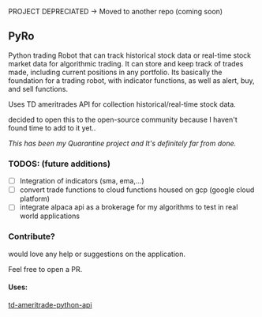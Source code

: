 PROJECT DEPRECIATED -> Moved to another repo (coming soon)

## PyRo

Python trading Robot that can track historical stock data or real-time stock market data for algorithmic trading. It can store and keep track of trades made, including
current positions in any portfolio. Its basically the foundation for a trading robot, with indicator functions, as well as alert, buy, and sell functions.

Uses TD ameritrades API for collection historical/real-time stock data.

decided to open this to the open-source community because I haven't found time to add to it yet..

_This has been my Quarantine project and It's definitely far from done._

### TODOS: (future additions)

- [ ] Integration of indicators (sma, ema,...)
- [ ] convert trade functions to cloud functions housed on gcp (google cloud platform)
- [ ] integrate alpaca api as a brokerage for my algorithms to test in real world applications

### Contribute?

would love any help or suggestions on the application.

Feel free to open a PR.

#### Uses:

[td-ameritrade-python-api](https://github.com/areed1192/td-ameritrade-python-api)
